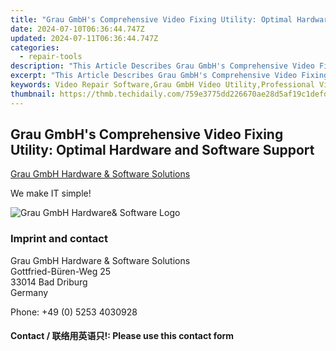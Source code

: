 ```yaml
---
title: "Grau GmbH's Comprehensive Video Fixing Utility: Optimal Hardware and Software Support"
date: 2024-07-10T06:36:44.747Z
updated: 2024-07-11T06:36:44.747Z
categories:
  - repair-tools
description: "This Article Describes Grau GmbH's Comprehensive Video Fixing Utility: Optimal Hardware and Software Support"
excerpt: "This Article Describes Grau GmbH's Comprehensive Video Fixing Utility: Optimal Hardware and Software Support"
keywords: Video Repair Software,Grau GmbH Video Utility,Professional Video Editing Tools,Advanced Video Fixing Solutions,High-Quality Video Correction Software,Seamless Hardware Compatibility for Videos,Premium Video Enhancement Services
thumbnail: https://thmb.techidaily.com/759e3775dd226670ae28d5af19c1defd92ebed9270d940f9ca545069c585fcb0.jpg
---
```


## Grau GmbH's Comprehensive Video Fixing Utility: Optimal Hardware and Software Support

[Grau GmbH Hardware & Software Solutions](https://main.grauonline.de/)

We make IT simple!

![Grau GmbH Hardware& Software Logo](https://main.grauonline.de/wp-content/uploads/2021/05/output-onlinepngtools.png)

### Imprint and contact

 Grau GmbH Hardware & Software Solutions  
 Gottfried-Büren-Weg 25  
 33014 Bad Driburg  
 Germany

Phone: +49 (0) 5253 4030928

#### Contact / 联络用英语只!: Please use this contact form

<ins class="adsbygoogle"
     style="display:block"
     data-ad-format="autorelaxed"
     data-ad-client="ca-pub-7571918770474297"
     data-ad-slot="1223367746"></ins>



<ins class="adsbygoogle"
     style="display:block"
     data-ad-client="ca-pub-7571918770474297"
     data-ad-slot="8358498916"
     data-ad-format="auto"
     data-full-width-responsive="true"></ins>


